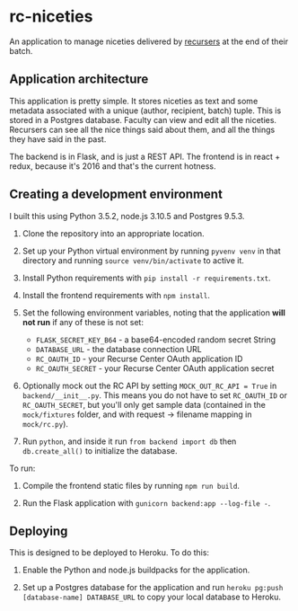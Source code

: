 # rc-niceties

An application to manage niceties delivered by [recursers](https://recurse.com) at the end of their batch.

## Application architecture

This application is pretty simple. It stores niceties as text and some metadata associated with a unique (author, recipient, batch) tuple. This is stored in a Postgres database. Faculty can view and edit all the niceties. Recursers can see all the nice things said about them, and all the things they have said in the past.

The backend is in Flask, and is just a REST API. The frontend is in react + redux, because it's 2016 and that's the current hotness.

## Creating a development environment

I built this using Python 3.5.2, node.js 3.10.5 and Postgres 9.5.3.

1. Clone the repository into an appropriate location.

2. Set up your Python virtual environment by running `pyvenv venv` in that directory and running `source venv/bin/activate` to active it.

3. Install Python requirements with `pip install -r requirements.txt`.

4. Install the frontend requirements with `npm install`.

5. Set the following environment variables, noting that the application **will not run** if any of these is not set:

    * `FLASK_SECRET_KEY_B64` - a base64-encoded random secret String
    * `DATABASE_URL` - the database connection URL
    * `RC_OAUTH_ID` - your Recurse Center OAuth application ID
    * `RC_OAUTH_SECRET` - your Recurse Center OAuth application secret

6. Optionally mock out the RC API by setting `MOCK_OUT_RC_API = True` in `backend/__init__.py`. This means you do not have to set `RC_OAUTH_ID` or `RC_OAUTH_SECRET`, but you'll only get sample data (contained in the `mock/fixtures` folder, and with request -> filename mapping in `mock/rc.py`).

7. Run `python`, and inside it run `from backend import db` then `db.create_all()` to initialize the database.

To run:

1. Compile the frontend static files by running `npm run build`.

2. Run the Flask application with `gunicorn backend:app --log-file -`.

## Deploying

This is designed to be deployed to Heroku. To do this:

1. Enable the Python and node.js buildpacks for the application.

2. Set up a Postgres database for the application and run `heroku pg:push [database-name] DATABASE_URL` to copy your local database to Heroku.

